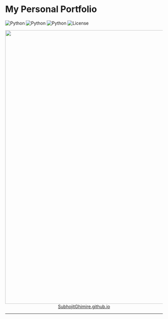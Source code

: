 # My Personal Portfolio

![Python](https://img.shields.io/badge/HTML-blue.svg)
![Python](https://img.shields.io/badge/CSS-purple.svg)
![Python](https://img.shields.io/badge/JavaScript-orange.svg)
![License](https://img.shields.io/badge/License-MIT-green.svg)

<p align="center"><a href="https://SubhojitGhimire.github.io/">
  <img width="1855" height="873" alt="image" src="https://github.com/user-attachments/assets/7dce1b61-5af7-43c4-8b06-be41751492dd" />
  SubhojitGhimire.github.io
</a></p>

---

